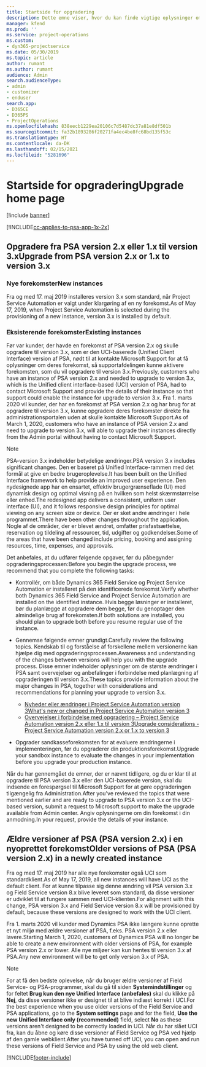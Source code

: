 ```yaml
---
title: Startside for opgradering
description: Dette emne viser, hvor du kan finde vigtige oplysninger om de nye og ændrede funktioner i Dynamics 365 Project Service Automation og processen for opgradering til den nyeste version.
manager: kfend
ms.prod: ''
ms.service: project-operations
ms.custom:
- dyn365-projectservice
ms.date: 05/30/2019
ms.topic: article
author: rumant
ms.author: rumant
audience: Admin
search.audienceType:
- admin
- customizer
- enduser
search.app:
- D365CE
- D365PS
- ProjectOperations
ms.openlocfilehash: 838eecb1229ea20106c7d5487dc37a81e8df501b
ms.sourcegitcommit: fa32b1893286f20271fa4ec4be8fc68bd135f53c
ms.translationtype: HT
ms.contentlocale: da-DK
ms.lasthandoff: 02/15/2021
ms.locfileid: "5281696"
---
```

# <a name="upgrade-home-page"></a><span data-ttu-id="d4be4-103">Startside for opgradering</span><span class="sxs-lookup"><span data-stu-id="d4be4-103">Upgrade home page</span></span>

[!include [banner](../includes/psa-now-project-operations.md)]

[!INCLUDE[cc-applies-to-psa-app-1x-2x](../includes/cc-applies-to-psa-app-1x-2x.md)]

## <a name="upgrade-from-psa-version-2x-or-1x-to-version-3x"></a><span data-ttu-id="d4be4-104">Opgradere fra PSA version 2.x eller 1.x til version 3.x</span><span class="sxs-lookup"><span data-stu-id="d4be4-104">Upgrade from PSA version 2.x or 1.x to version 3.x</span></span>

### <a name="new-instances"></a><span data-ttu-id="d4be4-105">Nye forekomster</span><span class="sxs-lookup"><span data-stu-id="d4be4-105">New instances</span></span>

<span data-ttu-id="d4be4-106">Fra og med 17. maj 2019 installeres version 3.x som standard, når Project Service Automation er valgt under klargøring af en ny forekomst.</span><span class="sxs-lookup"><span data-stu-id="d4be4-106">As of May 17, 2019, when Project Service Automation is selected during the provisioning of a new instance, version 3.x is installed by default.</span></span>

### <a name="existing-instances"></a><span data-ttu-id="d4be4-107">Eksisterende forekomster</span><span class="sxs-lookup"><span data-stu-id="d4be4-107">Existing instances</span></span>

<span data-ttu-id="d4be4-108">Før var kunder, der havde en forekomst af PSA version 2.x og skulle opgradere til version 3.x, som er den UCI-baserede (Unified Client Interface) version af PSA, nødt til at kontakte Microsoft Support for at få oplysninger om deres forekomst, så supportafdelingen kunne aktivere forekomsten, som du vil opgradere til version 3.x.</span><span class="sxs-lookup"><span data-stu-id="d4be4-108">Previously, customers who have an instance of PSA version 2.x and needed to upgrade to version 3.x, which is the Unified client interface-based (UCI) version of PSA, had to contact Microsoft Support and provide the details of their instance so that support could enable the instance for upgrade to version 3.x.</span></span> <span data-ttu-id="d4be4-109">Fra 1. marts 2020 vil kunder, der har en forekomst af PSA version 2.x og har brug for at opgradere til version 3.x, kunne opgradere deres forekomster direkte fra administrationsportalen uden at skulle kontakte Microsoft Support.</span><span class="sxs-lookup"><span data-stu-id="d4be4-109">As of March 1, 2020, customers who have an instance of PSA version 2.x and need to upgrade to version 3.x, will able to upgrade their instances directly from the Admin portal without having to contact Microsoft Support.</span></span>  

> [!NOTE]
> <span data-ttu-id="d4be4-110">PSA-version 3.x indeholder betydelige ændringer.</span><span class="sxs-lookup"><span data-stu-id="d4be4-110">PSA version 3.x includes significant changes.</span></span> <span data-ttu-id="d4be4-111">Den er baseret på Unified Interface-rammen med det formål at give en bedre brugeroplevelse.</span><span class="sxs-lookup"><span data-stu-id="d4be4-111">It has been built on the Unified Interface framework to help provide an improved user experience.</span></span> <span data-ttu-id="d4be4-112">Den nydesignede app har en ensartet, effektiv brugergrænseflade (UI) med dynamisk design og optimal visning på en hvilken som helst skærmstørrelse eller enhed.</span><span class="sxs-lookup"><span data-stu-id="d4be4-112">The redesigned app delivers a consistent, uniform user interface (UI), and it follows responsive design principles for optimal viewing on any screen size or device.</span></span> <span data-ttu-id="d4be4-113">Der er sket andre ændringer i hele programmet.</span><span class="sxs-lookup"><span data-stu-id="d4be4-113">There have been other changes throughout the application.</span></span> <span data-ttu-id="d4be4-114">Nogle af de områder, der er blevet ændret, omfatter prisfastsættelse, reservation og tildeling af ressourcer, tid, udgifter og godkendelser.</span><span class="sxs-lookup"><span data-stu-id="d4be4-114">Some of the areas that have been changed include pricing, booking and assigning resources, time, expenses, and approvals.</span></span>

<span data-ttu-id="d4be4-115">Det anbefales, at du udfører følgende opgaver, før du påbegynder opgraderingsprocessen:</span><span class="sxs-lookup"><span data-stu-id="d4be4-115">Before you begin the upgrade process, we recommend that you complete the following tasks:</span></span>

- <span data-ttu-id="d4be4-116">Kontrollér, om både Dynamics 365 Field Service og Project Service Automation er installeret på den identificerede forekomst.</span><span class="sxs-lookup"><span data-stu-id="d4be4-116">Verify whether both Dynamics 365 Field Service and Project Service Automation are installed on the identified instance.</span></span> <span data-ttu-id="d4be4-117">Hvis begge løsninger er installeret, bør du planlægge at opgradere dem begge, før du genoptager den almindelige brug af forekomsten.</span><span class="sxs-lookup"><span data-stu-id="d4be4-117">If both solutions are installed, you should plan to upgrade both before you resume regular use of the instance.</span></span>
- <span data-ttu-id="d4be4-118">Gennemse følgende emner grundigt.</span><span class="sxs-lookup"><span data-stu-id="d4be4-118">Carefully review the following topics.</span></span> <span data-ttu-id="d4be4-119">Kendskab til og forståelse af forskellene mellem versionerne kan hjælpe dig med opgraderingsprocessen.</span><span class="sxs-lookup"><span data-stu-id="d4be4-119">Awareness and understanding of the changes between versions will help you with the upgrade process.</span></span> <span data-ttu-id="d4be4-120">Disse emner indeholder oplysninger om de største ændringer i PSA samt overvejelser og anbefalinger i forbindelse med planlægning af opgraderingen til version 3.x.</span><span class="sxs-lookup"><span data-stu-id="d4be4-120">These topics provide information about the major changes in PSA, together with considerations and recommendations for planning your upgrade to version 3.x.</span></span>

    - [<span data-ttu-id="d4be4-121">Nyheder eller ændringer i Project Service Automation version 3</span><span class="sxs-lookup"><span data-stu-id="d4be4-121">What's new or changed in Project Service Automation version 3</span></span>](whats-new-changed-v3.md)
    - [<span data-ttu-id="d4be4-122">Overvejelser i forbindelse med opgradering – Project Service Automation version 2.x eller 1.x til version 3</span><span class="sxs-lookup"><span data-stu-id="d4be4-122">Upgrade considerations - Project Service Automation version 2.x or 1.x to version 3</span></span>](upgrade-v3.md)

- <span data-ttu-id="d4be4-123">Opgrader sandkasseforekomsten for at evaluere ændringerne i implementeringen, før du opgraderer din produktionsforekomst.</span><span class="sxs-lookup"><span data-stu-id="d4be4-123">Upgrade your sandbox instance to evaluate the changes in your implementation before you upgrade your production instance.</span></span>

<span data-ttu-id="d4be4-124">Når du har gennemgået de emner, der er nævnt tidligere, og du er klar til at opgradere til PSA version 3.x eller den UCI-baserede version, skal du indsende en forespørgsel til Microsoft Support for at gøre opgraderingen tilgængelig fra Administration.</span><span class="sxs-lookup"><span data-stu-id="d4be4-124">After you've reviewed the topics that were mentioned earlier and are ready to upgrade to PSA version 3.x or the UCI-based version, submit a request to Microsoft support to make the upgrade available from Admin center.</span></span> <span data-ttu-id="d4be4-125">Angiv oplysningerne om din forekomst i din anmodning.</span><span class="sxs-lookup"><span data-stu-id="d4be4-125">In your request, provide the details of your instance.</span></span>

## <a name="older-versions-of-psa-psa-version-2x-in-a-newly-created-instance"></a><span data-ttu-id="d4be4-126">Ældre versioner af PSA (PSA version 2.x) i en nyoprettet forekomst</span><span class="sxs-lookup"><span data-stu-id="d4be4-126">Older versions of PSA (PSA version 2.x) in a newly created instance</span></span>

<span data-ttu-id="d4be4-127">Fra og med 17. maj 2019 har alle nye forekomster også UCI som standardklient.</span><span class="sxs-lookup"><span data-stu-id="d4be4-127">As of May 17, 2019, all new instances will have UCI as the default client.</span></span> <span data-ttu-id="d4be4-128">For at kunne tilpasse sig denne ændring vil PSA version 3.x og Field Service version 8.x blive leveret som standard, da disse versioner er udviklet til at fungere sammen med UCI-klienten.</span><span class="sxs-lookup"><span data-stu-id="d4be4-128">For alignment with this change, PSA version 3.x and Field Service version 8.x will be provisioned by default, because these versions are designed to work with the UCI client.</span></span>

<span data-ttu-id="d4be4-129">Fra 1. marts 2020 vil kunder med Dynamics PSA ikke længere kunne oprette et nyt miljø med ældre versioner af PSA, f.eks. PSA version 2.x eller lavere.</span><span class="sxs-lookup"><span data-stu-id="d4be4-129">Starting March 1, 2020, customers of Dynamics PSA will no longer be able to create a new environment with older versions of PSA, for example PSA version 2.x or lower.</span></span> <span data-ttu-id="d4be4-130">Alle nye miljøer kan kun hentes til version 3.x af PSA.</span><span class="sxs-lookup"><span data-stu-id="d4be4-130">Any new environment will be to get only version 3.x of PSA.</span></span>

> [!NOTE]
> <span data-ttu-id="d4be4-131">For at få den bedste oplevelse, når du bruger ældre versioner af Field Service- og PSA-programmer, skal du gå til siden **Systemindstillinger** og for feltet **Brug kun den nye Unified Interface (anbefales)** skal du klikke på **Nej**, da disse versioner ikke er designet til at blive indlæst korrekt i UCI.</span><span class="sxs-lookup"><span data-stu-id="d4be4-131">For the best experience when you use older versions of the Field Service and PSA applications, go to the **System settings** page and for the field, **Use the new Unified Interface only (recommended)** field, select **No** as these versions aren't designed to be correctly loaded in UCI.</span></span> <span data-ttu-id="d4be4-132">Når du har slået UCI fra, kan du åbne og køre disse versioner af Field Service og PSA ved hjælp af den gamle webklient.</span><span class="sxs-lookup"><span data-stu-id="d4be4-132">After you have turned off UCI, you can open and run these versions of Field Service and PSA by using the old web client.</span></span> 


[!INCLUDE[footer-include](../includes/footer-banner.md)]